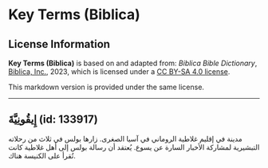 # Key Terms (Biblica)

## License Information

**Key Terms (Biblica)** is based on and adapted from: _Biblica Bible Dictionary_, [Biblica, Inc.](https://www.biblica.com/), 2023, which is licensed under a [CC BY-SA 4.0 license](https://creativecommons.org/licenses/by-sa/4.0/legalcode.en).

This markdown version is provided under the same license.



--------------------------------

## إِيقُونِيَّةَ (id: 133917)

مدينة في إقليم غلاطية الروماني في آسيا الصغرى. زارها بولس في ثلاث من رحلاته التبشيرية لمشاركة الأخبار السارة عن يسوع. يُعتقد أن رسالة بولس إلى أهل غلاطية كانت تُقرأ على الكنيسة هناك.


